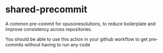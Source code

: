# shared-precommit

A common pre-commit for opusonesolutions, to reduce boilerplate and improve consistency across repositories.

You should be able to use this action in your github workflow to get pre-commits without having to run any code

